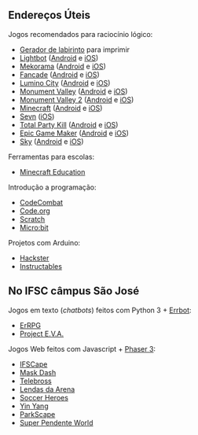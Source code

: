## Endereços Úteis

Jogos recomendados para raciocínio lógico:

- [Gerador de labirinto](https://boidacarapreta.github.io/catalogo-de-jogos/) para imprimir
- [Lightbot](http://lightbot.com) ([Android](https://play.google.com/store/apps/details?id=com.lightbot.lightbot) e [iOS](https://itunes.apple.com/us/app/lightbot-programming-puzzles/id657638474?mt=8))
- [Mekorama](http://www.mekorama.com) ([Android](https://play.google.com/store/apps/details?id=com.martinmagni.mekorama) e [iOS](https://itunes.apple.com/br/app/mekorama/id1079464948?mt=8))
- [Fancade](https://www.fancade.com) ([Android](https://play.google.com/store/apps/details?id=com.martinmagni.fancade) e [iOS](https://apps.apple.com/us/app/fancade/id1280404080))
- [Lumino City](http://www.luminocitygame.com) ([Android](https://play.google.com/store/apps/details?id=air.com.noodlecake.luminocity) e [iOS](https://itunes.apple.com/br/app/lumino-city/id958604518?mt=8))
- [Monument Valley](https://www.ustwo.com/work/monument-valley-mobile-games) ([Android](https://play.google.com/store/apps/details?id=com.ustwo.monumentvalley&hl=pt_BR) e [iOS](https://itunes.apple.com/br/app/monument-valley/id728293409?mt=8))
- [Monument Valley 2](https://www.ustwo.com/work/monument-valley-mobile-games) ([Android](https://play.google.com/store/apps/details?id=com.ustwo.monumentvalley2&hl=pt_BR) e [iOS](https://itunes.apple.com/br/app/monument-valley-2/id1187265767?mt=8))
- [Minecraft](https://www.minecraft.net/pt-br/) ([Android](https://play.google.com/store/apps/details?id=com.mojang.minecraftpe) e [iOS](https://itunes.apple.com/br/app/minecraft/id479516143?mt=8))
- [Sevn](https://spielstein.com/apps/sevn) ([iOS](https://itunes.apple.com/us/app/sevn/id1179097907?mt=8))
- [Total Party Kill](https://adventureislands.itch.io/total-party-kill) ([Android](https://play.google.com/store/apps/details?id=com.adventureislands.totalpartykill) e [iOS](https://apps.apple.com/br/app/total-party-kill/id1462538547))
- [Epic Game Maker](https://electricpunch.net) ([Android](https://play.google.com/store/apps/details?id=com.electricpunch.epicgamemaker) e [iOS](https://apps.apple.com/us/app/epic-game-maker-sandbox-craft/id1403717791))
- [Sky](http://thatgamecompany.com/sky/) ([Android](https://play.google.com/store/apps/details?id=com.tgc.sky.android) e [iOS](https://apps.apple.com/app/id1462117269))

Ferramentas para escolas:

- [Minecraft Education](https://education.minecraft.net)

Introdução a programação:

- [CodeCombat](https://br.codecombat.com)
- [Code.org](https://code.org)
- [Scratch](https://scratch.mit.edu)
- [Micro:bit](https://makecode.microbit.org)

Projetos com Arduino:

- [Hackster](https://www.hackster.io/arduino)
- [Instructables](https://www.instructables.com/circuits/arduino/projects/)

## No IFSC câmpus São José

Jogos em texto (*chatbots*) feitos com Python 3 + [Errbot](https://errbot.io/):

- [ErRPG](https://github.com/AugustoCoelho/errpg)
- [Project E.V.A.](https://github.com/thainan1208/projecteva)

Jogos Web feitos com Javascript + [Phaser 3](https://phaser.io/):

- [IFSCape](https://github.com/ifscape/ifscape)
- [Mask Dash](https://github.com/Joltaire/mask-dash/tree/mask-dash)
- [Telebross](https://github.com/telebross/Game)
- [Lendas da Arena](https://github.com/Balkirprpl/Lendas-da-Arena)
- [Soccer Heroes](https://github.com/Matheuschn/Soccer-Heroes)
- [Yin Yang](https://github.com/piyinyang/yinyang)
- [ParkScape](https://github.com/luisricardopires/phaser3)
- [Super Pendente World](https://github.com/superpendenteworld/pendente)
